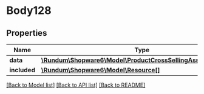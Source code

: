 # Body128

## Properties
Name | Type | Description | Notes
------------ | ------------- | ------------- | -------------
**data** | [**\Rundum\Shopware6\Model\ProductCrossSellingAssignedProducts**](ProductCrossSellingAssignedProducts.md) |  | [optional] 
**included** | [**\Rundum\Shopware6\Model\Resource[]**](Resource.md) |  | [optional] 

[[Back to Model list]](../../README.md#documentation-for-models) [[Back to API list]](../../README.md#documentation-for-api-endpoints) [[Back to README]](../../README.md)

